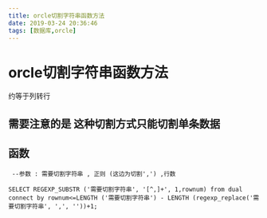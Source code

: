 ```yaml
---
title: orcle切割字符串函数方法
date: 2019-03-24 20:36:46
tags: [数据库,orcle]
---
```


# orcle切割字符串函数方法 

约等于列转行

## 需要注意的是 这种切割方式只能切割单条数据 

## 函数

```
 --参数 : 需要切割字符串 , 正则 (这边为切割',') ,行数

SELECT REGEXP_SUBSTR ('需要切割字符串', '[^,]+', 1,rownum) from dual   
connect by rownum<=LENGTH ('需要切割字符串') - LENGTH (regexp_replace('需要切割字符串', ',', ''))+1;
```

